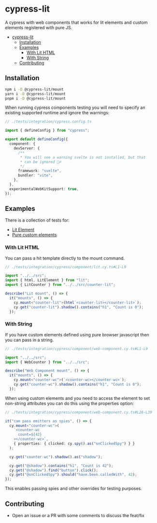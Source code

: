 # cypress-lit

A cypress with web components that works for lit elements and custom elements registered with pure JS.

- [cypress-lit](#cypress-lit)
  - [Installation](#installation)
  - [Examples](#examples)
    - [With Lit HTML](#with-lit-html)
    - [With String](#with-string)
  - [Contributing](#contributing)

## Installation

```bash
npm i -D @cypress-lit/mount
yarn i -D @cypress-lit/mount
pnpm i -D @cypress-lit/mount
```

When running cypress components testing you will need to specify an existing supported runtime and ignore the warnings:

```ts
// ./tests/integration/cypress.config.ts

import { defineConfig } from "cypress";

export default defineConfig({
  component: {
    devServer: {
      /**
       * You will see a warning svelte is not installed, but that
       * can be ignored 🤷‍♂️
       */
      framework: "svelte",
      bundler: "vite",
    },
  },
  experimentalWebKitSupport: true,
});
```

## Examples

There is a collection of tests for:

- [Lit Element](./tests/integration/cypress/component/lit.cy.ts)
- [Pure custom elements](./tests/integration/cypress/component/web-component.cy.ts)

### With Lit HTML

You can pass a hit template directly to the mount command.

```ts
// ./tests/integration/cypress/component/lit.cy.ts#L1-L9

import "../../src";
import { html, LitElement } from "lit";
import { LitCounter } from "../../src/counter-lit";

describe("Lit mount", () => {
  it("mounts", () => {
    cy.mount<"counter-lit">(html`<counter-lit></counter-lit>`);
    cy.get("counter-lit").shadow().contains("h1", "Count is 0");
  });
```

### With String

If you have custom elements defined using pure browser javascript then you can pass in a string.

```ts
// ./tests/integration/cypress/component/web-component.cy.ts#L1-L9

import "../../src";
import { WebCounter } from "../../src";

describe("Web Component mount", () => {
  it("mounts", () => {
    cy.mount<"counter-wc">(`<counter-wc></counter-wc>`);
    cy.get("counter-wc").shadow().contains("h1", "Count is 0");
  });

```

When using custom elements and you need to access the element to set non-string attributes you can do this using the properties option:

```ts
// ./tests/integration/cypress/component/web-component.cy.ts#L26-L39

it("can pass emitters as spies", () => {
  cy.mount<"counter-wc">(
    `<counter-wc
      count=${42}
    ></counter-wc>`,
    { properties: { clicked: cy.spy().as("onClickedSpy") } }
  );

  cy.get("counter-wc").shadow().as("shadow");

  cy.get("@shadow").contains("h1", "Count is 42");
  cy.get("@shadow").find("button").click();
  cy.get("@onClickedSpy").should("have.been.calledWith", 42);
});
```

This enables passing spies and other overrides for testing purposes.

## Contributing

- Open an issue or a PR with some comments to discuss the feat/fix
